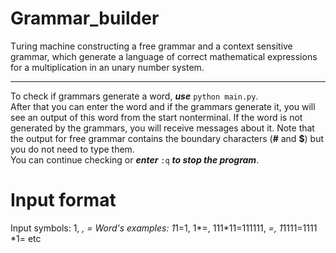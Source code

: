 # Grammar_builder
Тuring machine constructing a free grammar and a context sensitive grammar, which generate a language of correct mathematical expressions for a multiplication in an unary number system.
____
To check if grammars generate a word, ***use*** `python main.py`.  
After that you can enter the word and if the grammars generate it, you will see an output of this word from the start nonterminal. If the word is not generated by the grammars, you will receive messages about it. Note that the output for free grammar contains the boundary characters (**#** and **$**) but you do not need to type them.  
You can continue checking or ***enter*** `:q` ***to stop the program***.

# Input format
Input symbols: 1, *, =
Word's examples: 1*1=1, 1*=, 111*11=111111, *=, 1*1111=1111 *1= etc
